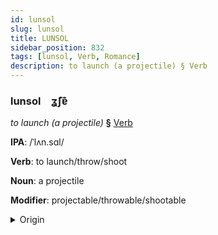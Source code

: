 ```yaml
---
id: lunsol
slug: lunsol
title: LUNSOL
sidebar_position: 832
tags: [lunsol, Verb, Romance]
description: to launch (a projectile) § Verb
---
```


### lunsol&emsp;<span kind="abugida">ʓ̃ʃɐ͊</span>

*to launch (a projectile)* **§** [Verb](../../tags/Verb)

**IPA**: /ˈlʌn.sɑl/

**Verb**: to launch/throw/shoot

**Noun**: a projectile

**Modifier**: projectable/throwable/shootable

<details>
    <summary>Origin</summary>
    Portuguese lançar /lɐ̃ˈsaɾ/<br/>
    <em>Romance Language Family</em>
</details>